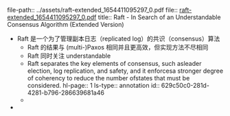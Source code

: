 file-path:: ../assets/raft-extended_1654411095297_0.pdf
file:: [raft-extended_1654411095297_0.pdf](../assets/raft-extended_1654411095297_0.pdf)
title:: Raft - In Search of an Understandable Consensus Algorithm (Extended Version)

- Raft 是一个为了管理副本日志（replicated log）的共识（consensus）算法
	- Raft 的结果与 (multi-)Paxos 相同并且更高效，但实现方法不尽相同
	- Raft 同时关注 understandable
	- Raft separates the key elements of consensus, such asleader election, log replication, and safety, and it enforcesa stronger degree of coherency to reduce the number ofstates that must be considered.
	  hl-page:: 1
	  ls-type:: annotation
	  id:: 629c50c0-281d-4281-b796-286639681a46
	-
-